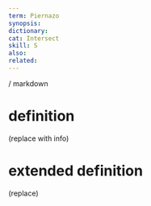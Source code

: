```yaml
---
term: Piernazo
synopsis:
dictionary:
cat: Intersect
skill: S
also: 
related: 
---
```

/ 
  markdown
  # definition
  (replace with info)
  # extended definition
  (replace)

